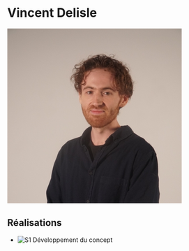 # Vincent Delisle

![Développeur et concepteur sonore](../../medias/images/equipe/vdelisle.jpg)

## Réalisations

 <!-- Une image par semaine de la réalisation dont tu es le plus fier avec une légende -->

- ![S1 Développement du concept](https://fakeimg.pl/400x400?text=concept)
